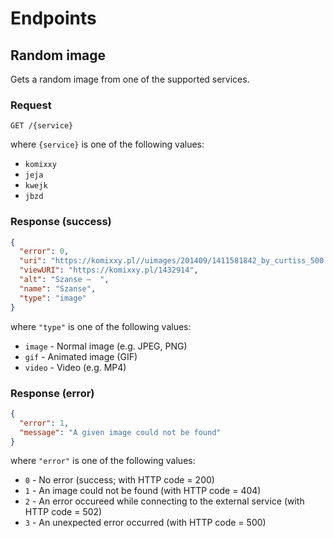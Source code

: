 # Endpoints

## Random image

Gets a random image from one of the supported services.

### Request

```
GET /{service}
```

where `{service}` is one of the following values:

- `komixxy`
- `jeja`
- `kwejk`
- `jbzd`

### Response (success)

```json
{
  "error": 0,
  "uri": "https://komixxy.pl//uimages/201409/1411581842_by_curtiss_500.jpg",
  "viewURI": "https://komixxy.pl/1432914",
  "alt": "Szanse –  ",
  "name": "Szanse",
  "type": "image"
}
```

where `"type"` is one of the following values:

- `image` - Normal image (e.g. JPEG, PNG)
- `gif` - Animated image (GIF)
- `video` - Video (e.g. MP4)

### Response (error)

```json
{
  "error": 1,
  "message": "A given image could not be found"
}
```

where `"error"` is one of the following values:

- `0` - No error (success; with HTTP code = 200)
- `1` - An image could not be found (with HTTP code = 404)
- `2` - An error occureed while connecting to the external service (with HTTP
  code = 502)
- `3` - An unexpected error occurred (with HTTP code = 500)
